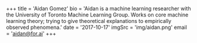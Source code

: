 +++
    title = 'Aidan Gomez'
    bio = 'Aidan is a machine learning researcher with the University of Toronto Machine Learning Group. Works on core machine learning theory; trying to give theoretical explanations to empirically observed phenomena.'
    date = '2017-10-17'
    imgSrc = 'img/aidan.png'
    email = 'aidan@for.ai'
+++

